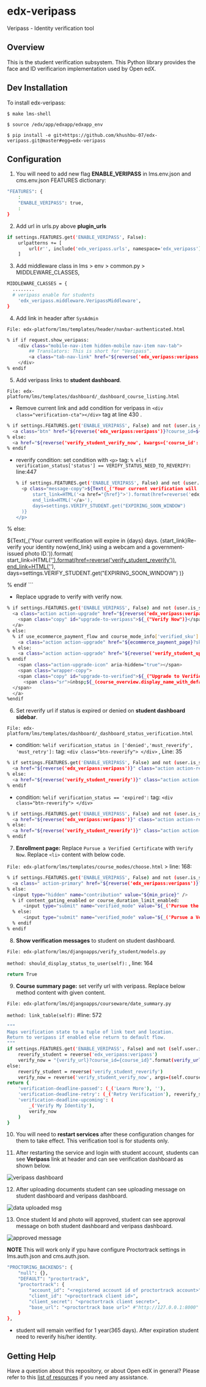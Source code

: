 # edx-veripass
Veripass - Identity verification tool

## Overview
This is the student verification subsystem. This Python library provides the face and ID verificarion implementation used by Open edX.

## Dev Installation
To install edx-veripass:

``$ make lms-shell``

`` $ source /edx/app/edxapp/edxapp_env ``

`` $ pip install -e git+https://github.com/khushbu-07/edx-veripass.git@master#egg=edx-veripass ``



## Configuration
1. You will need to add new flag **ENABLE_VERIPASS** in lms.env.json and cms.env.json FEATURES dictionary:
```sh
"FEATURES": {
    :
    "ENABLE_VERIPASS": true,
    :
}
```

2. Add url in urls.py above **plugin_urls**
``` sh
if settings.FEATURES.get('ENABLE_VERIPASS', False):
    urlpatterns += [  
        url(r'', include('edx_veripass.urls', namespace='edx_veripass')),  
  	] 
```

3. Add middleware class in lms > env > common.py > MIDDLEWARE_CLASSES,
```sh
MIDDLEWARE_CLASSES = {
  ........
  # veripass enable for students
    'edx_veripass.middleware.VeripassMiddleware',
}
```
 
4. Add link in header after `SysAdmin` 

  `File: edx-platform/lms/templates/header/navbar-authenticated.html`


```sh
% if if request.show_veripass:
    <div class="mobile-nav-item hidden-mobile nav-item nav-tab">  
	    ## Translators: This is short for "Veripass".  
        <a class="tab-nav-link" href="${reverse('edx_veripass:veripass')}">${_("Veripass")}</a>  
    </div>  
% endif
```

5. Add veripass links to **student dashboard**.

  `File: edx-platform/lms/templates/dashboard/_dashboard_course_listing.html`
  
  * Remove current link and add condition for veripass in `<div class="verification-cta"></div>` tag at line 430 .

  ```sh
  % if settings.FEATURES.get('ENABLE_VERIPASS', False) and not (user.is_staff or user.is_superuser or user.courseaccessrole_set.count()):
    <a class="btn" href="${reverse('edx_veripass:veripass')}?course_id=${course_overview.id}">${_("Verify Now")}</a>
  % else:
    <a href="${reverse('verify_student_verify_now', kwargs={'course_id': unicode(course_overview.id)})}" class="btn" data-course-id="${course_overview.id}">${_('Verify Now')}</a>
  % endif
  ```

  * reverify condition: set condition with `<p>` tag: `% elif verification_status['status'] == VERIFY_STATUS_NEED_TO_REVERIFY:` line:447

    ```sh
    % if settings.FEATURES.get('ENABLE_VERIPASS', False) and not (user.is_staff or user.is_superuser or user.courseaccessrole_set.count()):
      <p class="message-copy">${Text(_('Your current verification will expire in {days} days. {start_link}Re-verify your identity now{end_link} using a webcam and a government-issued photo ID.')).format(
          start_link=HTML('<a href="{href}">').format(href=reverse('edx_veripass:veripass')?course_id=course_overview.id),
          end_link=HTML('</a>'),
          days=settings.VERIFY_STUDENT.get("EXPIRING_SOON_WINDOW")
      )}
    </p>
  % else:
    <p class="message-copy">${Text(_('Your current verification will expire in {days} days. {start_link}Re-verify your identity now{end_link} using a webcam and a government-issued photo ID.')).format(
        start_link=HTML('<a href="{href}">').format(href=reverse('verify_student_reverify')),
        end_link=HTML('</a>'),
        days=settings.VERIFY_STUDENT.get("EXPIRING_SOON_WINDOW")
      )}
    </p>
  % endif
    ```
  
  * Replace upgrade to verify with verify now. <div class="action-upgrade-container"></div>

  ```sh
  % if settings.FEATURES.get('ENABLE_VERIPASS', False) and not (user.is_staff or user.is_superuser or user.courseaccessrole_set.count()):
    <a class="action action-upgrade" href="${reverse('edx_veripass:veripass')}?course_id=${course_overview.id}">
      <span class="copy" id="upgrade-to-veripass">${_("Verify Now")}</span>
    </a>
  % else:
    % if use_ecommerce_payment_flow and course_mode_info['verified_sku']:
      <a class="action action-upgrade" href="${ecommerce_payment_page}?sku=${course_mode_info['verified_sku']}">
    % else:
      <a class="action action-upgrade" href="${reverse('verify_student_upgrade_and_verify', kwargs={'course_id': unicode(course_overview.id)})}" data-course-id="${course_overview.id}" data-user="${user.username}">
  % endif
      <span class="action-upgrade-icon" aria-hidden="true"></span>
      <span class="wrapper-copy">
      <span class="copy" id="upgrade-to-verified">${_("Upgrade to Verified")}</span>
        <span class="sr">&nbsp;${_(course_overview.display_name_with_default)}</span>
    </span>
    </a>
  %endif
  ```

6. Set reverify url if status is expired or denied on **student dashboard sidebar**.

  `File: edx-platform/lms/templates/dashboard/_dashboard_status_verification.html`

  * condition: `%elif verification_status in ['denied','must_reverify', 'must_retry']:`
  tag: `<div class="btn-reverify"> </div>` , Line: 35

  ```sh
  % if settings.FEATURES.get('ENABLE_VERIPASS', False) and not (user.is_staff or user.is_superuser or user.courseaccessrole_set.count()):
    <a href="${reverse('edx_veripass:veripass')}" class="action action-reverify">${_("Resubmit Verification")}</a>
  % else:
    <a href="${reverse('verify_student_reverify')}" class="action action-reverify">${_("Resubmit Verification")}</a>
  % endif
  ```

  * condition: `%elif verification_status == 'expired':`
  tag: `<div class="btn-reverify"> </div>`

  ```sh
  % if settings.FEATURES.get('ENABLE_VERIPASS', False) and not (user.is_staff or user.is_superuser or user.courseaccessrole_set.count()):
    <a href="${reverse('edx_veripass:veripass')}" class="action action-reverify">${_("Resubmit Verification")}</a>
  % else:
    <a href="${reverse('verify_student_reverify')}" class="action action-reverify">${_("Resubmit Verification")}</a>
  % endif
  ```

7. **Enrollment page:** Replace `Pursue a Verified Certificate` with `Verify Now`. Replace `<li>` content with below code.

  `File: edx-platform/lms/templates/course_modes/choose.html` > line: 168:
  ```sh
  % if settings.FEATURES.get('ENABLE_VERIPASS', False) and not (user.is_staff or user.is_superuser or user.courseaccessrole_set.count()):
    <a class=" action-primary" href="${reverse('edx_veripass:veripass')}?course_id=${course_key}">${_("Verify Now")}</a>
  % else:
    <input type="hidden" name="contribution" value="${min_price}" />
    % if content_gating_enabled or course_duration_limit_enabled:
        <input type="submit" name="verified_mode" value="${_('Pursue the Verified Track')} ($${min_price} USD)" />
    % else:
        <input type="submit" name="verified_mode" value="${_('Pursue a Verified Certificate')} ($${min_price} USD)" />
    % endif
  % endif
  ```

8. **Show verification messages** to student on student dashboard.
  
  ` File: edx-platform/lms/djangoapps/verify_student/models.py `

  ` method: should_display_status_to_user(self): ` , line: 164

  ```sh
  return True
  ```

9. **Course summary page:** set verify url with veripass.
  Replace below method content with given content.

  ` File: edx-platform/lms/djangoapps/courseware/date_summary.py  `

  `method: link_table(self):` #line: 572

  ```sh
  """
  Maps verification state to a tuple of link text and location.
  Return to veripass if enabled else return to default flow.
  """
  if settings.FEATURES.get('ENABLE_VERIPASS', False) and not (self.user.is_staff or self.user.is_superuser or self.user.courseaccessrole_set.count()):
      reverify_student = reverse('edx_veripass:veripass')
      verify_now = "{verify_url}?course_id={course_id}".format(verify_url=reverse('edx_veripass:veripass'), course_id=self.course_id)
  else:
      reverify_student = reverse('verify_student_reverify')
      verify_now = reverse('verify_student_verify_now', args=(self.course_id,))
  return {
      'verification-deadline-passed': (_('Learn More'), ''),
      'verification-deadline-retry': (_('Retry Verification'), reverify_student),
      'verification-deadline-upcoming': (
          _('Verify My Identity'),
          verify_now
      )
  }
  ```

10. You will need to **restart services** after these configuration changes for them to take effect.
This verification tool is for students only.

11. After restarting the service and login with student account, students can see  **Veripass**  link at header and can see verification dashboard as shown below.

 ![veripass dashboard](docs/images/edx-veripass.png) 

 12. After uploading documents student can see uploading message on student dashboard and veripass dashboard.

![data uploaded msg](docs/images/data_uploaded.png) 

13. Once student Id and photo will approved, student can see approval message on both student dashboard and veripass dashboard.

![approved message](docs/images/approve.png) 


<!-- <img src="edx-veripass.png"
     alt="Markdown Monster icon"
     style="float: left; margin-right: 10px; width: 500px; height: 300px;" /> -->

**NOTE**
  This will work only if ypu have configure Proctortrack settings in lms.auth.json and cms.auth.json.

  ```sh
  "PROCTORING_BACKENDS": {
      "null": {},
      "DEFAULT": "proctortrack",
      "proctortrack": {
          "account_id": "<registered account id of proctortrack account>",
          "client_id": "<proctortrack client id>",
          "client_secret": "<proctortrack client secret>",
          "base_url": "<proctortrack base url>" #"http://127.0.0.1:8000"
      }
  }, 
  ```

  * student will remain verified for 1 year(365 days). After expiration student need to reverify his/her identity.

## Getting Help
Have a question about this repository, or about Open edX in general? Please refer to this [list of resources](https://open.edx.org/community/connect) if you need any assistance.
